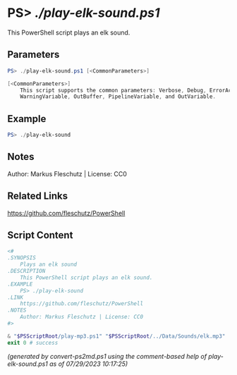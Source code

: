 PS> *./play-elk-sound.ps1*
====================

This PowerShell script plays an elk sound.

Parameters
----------
```powershell
PS> ./play-elk-sound.ps1 [<CommonParameters>]

[<CommonParameters>]
    This script supports the common parameters: Verbose, Debug, ErrorAction, ErrorVariable, WarningAction, 
    WarningVariable, OutBuffer, PipelineVariable, and OutVariable.
```

Example
-------
```powershell
PS> ./play-elk-sound

```

Notes
-----
Author: Markus Fleschutz | License: CC0

Related Links
-------------
https://github.com/fleschutz/PowerShell

Script Content
--------------
```powershell
<#
.SYNOPSIS
	Plays an elk sound
.DESCRIPTION
	This PowerShell script plays an elk sound.
.EXAMPLE
	PS> ./play-elk-sound
.LINK
	https://github.com/fleschutz/PowerShell
.NOTES
	Author: Markus Fleschutz | License: CC0
#>

& "$PSScriptRoot/play-mp3.ps1" "$PSScriptRoot/../Data/Sounds/elk.mp3"
exit 0 # success
```

*(generated by convert-ps2md.ps1 using the comment-based help of play-elk-sound.ps1 as of 07/29/2023 10:17:25)*
